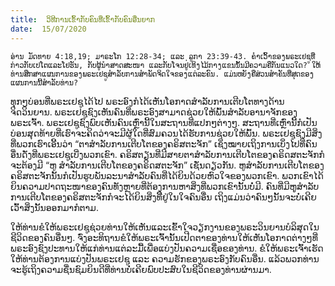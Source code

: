 ```yaml
---
title:  ວິທີການເຂົ້າກັບຄົນທີ່ເຂົ້າກັບຄົນອື່ນຍາກ
date:  15/07/2020
---
```


`ອ່ານ ມັດທາຍ 4:18,19; ມາຣະໂກ 12:28-34; ແລະ ລູກາ 23:39-43. ຄຳເວົ້າຂອງພຣະເຢຊູທີ່ກ່າວກັບເປໂຕແລະໂຢຮັນ, ກັບຜູ້ນຳສາດສະໜາ ແລະກັບໂຈນຢູ່ເທິງໄມ້ກາງແຂນນັ້ນມີຄວາມຄືກັນແນວໃດ? ໃຫ້ທ່ານສຶກສາແຜນການຂອງພຣະເຢຊູສຳລັບການສຳພັດຈິດໃຈຂອງແຕ່ລະຄົນ. ແມ່ນຫຍັງຄືສ່ວນສຳຄັນທີ່ສຸດຂອງແຜນການນີ້ສຳລັບທ່ານ?`

ທຸກໆບ່ອນທີ່ພຣະເຢຊູໄດ້ໄປ ພຣະອົງກໍໄດ້ເຫັນໂອກາດສຳລັບການເຕີບໂຕທາງດ້ານຈິດວິນຍານ. ພຣະເຢຊູຊົງເຫັນຄົນທີ່ພຣະອົງສາມາດຊ່ວຍໃຫ້ພົ້ນສຳລັບອານາຈັກຂອງພຣະເຈົ້າ. ພຣະເຢຊູຊົງພົບເຫັນຄົນເຫຼົ່ານີ້ໃນສະຖານທີ່ແປກໆຕ່າງໆ. ສະຖານທີ່ເຫຼົ່ານີ້ກໍເປັນບ່ອນສຸດທ້າຍທີ່ເຮົາຈະຄິດວ່າຈະມີຜູ້ໃດທີ່ສົມຄວນໄດ້ຮັບການຊ່ວຍໃຫ້ພົ້ນ. ພຣະເຢຊູຊົງມີສິ່ງທີ່ພວກເຮົາເອີ້ນວ່າ “ຕາສຳລັບການເຕີບໂຕຂອງຄຣິສຕະຈັກ” ເຊິ່ງໝາຍເຖິງການເບິ່ງໄປທີ່ຄົນອື່ນດັ່ງທີ່ພຣະເຢຊູເບີ່ງພວກເຂົາ. ຄຣິສຕຽນທີ່ມີສາຍຕາສຳລັບການເຕີບໂຕຂອງຄຣິດສຕະຈັກກໍຈະຕ້ອງມີ “ຫູ ສຳລັບການເຕີບໂຕຂອງຄຣິດສຕະຈັກ” ເຊັ່ນດຽວກັນ. ຫູສຳລັບການເຕີບໂຕຂອງຄຣິສຕະຈັກນັ້ນກໍເປັນຮູບພັນລະນາສຳລັບຄົນທີ່ໄດ້ຍິນດ້ວຍຫົວໃຈຂອງພວກເຂົາ. ພວກເຂົາໄດ້ຍິນຄວາມປາດຖະໜາຂອງຄົນທັງຫຼາຍທີ່ຕ້ອງການຫາສິ່ງທີ່ພວກເຂົານັ້ນບໍ່ມີ. ຄົນທີ່ມີຫູູສຳລັບການເຕີບໂຕຂອງຄຣິສຕະຈັກກໍຈະໄດ້ຍິນສິ່ງທີີ່ຢູ່ໃນໃຈຄົນອື່ນ ເຖິງແມ່ນວ່າຄົນໆນັ້ນຈະບໍ່ເຄີຍເວົ້າສິ່ງນັ້ນອອກມາກໍຕາມ.

ໃຫ້ທ່ານຂໍໃຫ້ພຣະເຢຊູຊ່ວຍທ່ານໃຫ້ເຫັນແລະເຂົ້າໃຈວຽກງານຂອງພຣະວິນຍານບໍລິສຸດໃນຊີວິດຂອງຄົນອື່ນໆ. ຈົ່ງອະທິຖານຂໍໃຫ້ພຣະເຈົ້ານັ້ນເປີດຕາຂອງທ່ານໃຫ້ເຫັນໂອກາດຕ່າງໆທີ່ພຣະອົງຊົງປະທານໃຫ້ແກ່ທ່ານແຕ່ລະມື້ເພື່ອແບ່ງປັນຄວາມເຊື່ອຂອງທ່ານ. ຂໍໃຫ້ພຣະເຈົ້າເຮັດໃຫ້ທ່ານຕ້ອງການແບ່ງປັນພຣະເຢຊູ ແລະ ຄວາມຮັກຂອງພຣະອົງກັບຄົນອື່ນ. ແລ້ວພວກທ່ານຈະຮູ້ເຖິງຄວາມຊື່ນຊົມຍິນດີທີ່ທ່ານບໍ່ເຄີຍພົບປະສົບໃນຊີວິດຂອງທ່ານຜ່ານມາ.